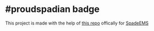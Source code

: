 # #proudspadian badge

This project is made with the help of <a href="https://github.com/limhenry/gde-badge-generator"> this repo</a> 
offically for <a href="https://github.com/spadeems">SpadeEMS</a>
